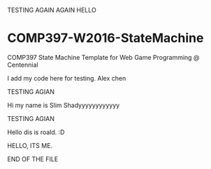 TESTING AGAIN AGAIN HELLO

# COMP397-W2016-StateMachine

COMP397 State Machine Template for Web Game Programming @ Centennial


I add my code here for testing. Alex chen

TESTING AGIAN

Hi my name is Slim Shadyyyyyyyyyyyy

TESTING AGIAN

Hello dis is roald. :D

HELLO, ITS ME.

END OF THE FILE

